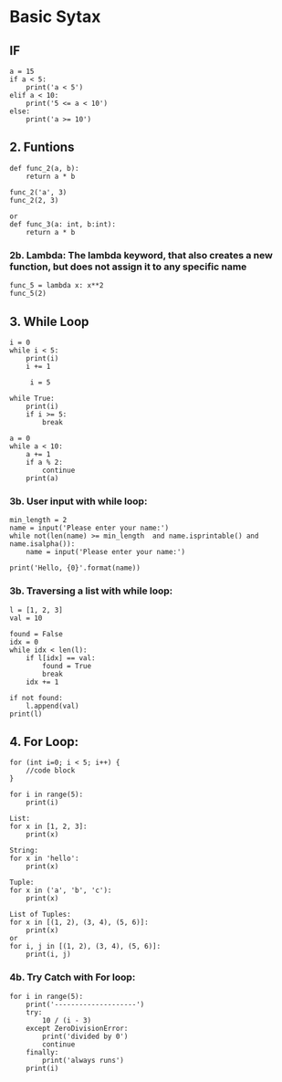 # Basic Sytax
## IF
```
a = 15
if a < 5:
    print('a < 5')
elif a < 10:
    print('5 <= a < 10')
else:
    print('a >= 10')
```
## 2. Funtions
```
def func_2(a, b):
    return a * b

func_2('a', 3)
func_2(2, 3)

or
def func_3(a: int, b:int):
    return a * b
```
### 2b. Lambda: The **lambda** keyword, that also creates a new function, but does not assign it to any specific name 
```
func_5 = lambda x: x**2
func_5(2)
```

## 3. While Loop 
```
i = 0
while i < 5:
    print(i)
    i += 1

     i = 5

while True:
    print(i)
    if i >= 5:
        break

a = 0
while a < 10:
    a += 1
    if a % 2:
        continue
    print(a)
```
### 3b. User input with while loop:
```
min_length = 2
name = input('Please enter your name:')
while not(len(name) >= min_length  and name.isprintable() and name.isalpha()):
    name = input('Please enter your name:')

print('Hello, {0}'.format(name))
```

### 3b. Traversing a list with while loop:
```
l = [1, 2, 3]
val = 10

found = False
idx = 0
while idx < len(l):
    if l[idx] == val:
        found = True
        break
    idx += 1
    
if not found:
    l.append(val)
print(l)
```

## 4. For Loop: 
```
for (int i=0; i < 5; i++) {
    //code block
}

for i in range(5):
    print(i)

List:
for x in [1, 2, 3]:
    print(x)

String: 
for x in 'hello':
    print(x)

Tuple: 
for x in ('a', 'b', 'c'):
    print(x)

List of Tuples: 
for x in [(1, 2), (3, 4), (5, 6)]:
    print(x)
or
for i, j in [(1, 2), (3, 4), (5, 6)]:
    print(i, j)

```
### 4b. Try Catch with For loop:
```
for i in range(5):
    print('--------------------')
    try:
        10 / (i - 3)
    except ZeroDivisionError:
        print('divided by 0')
        continue
    finally:
        print('always runs')
    print(i)
```
    
